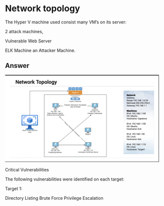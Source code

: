 # Network topology 

The Hyper V machine used consist many VM’s on its server:

2 attack machines, 

Vulnerable Web Server

ELK Machine
an Attacker Machine.
## Answer
![Image1](/images/Image1.png)

Critical Vulnerabilities

The following vulnerabilities were identified on each target:

Target 1:

Directory Listing
Brute Force
Privilege Escalation
